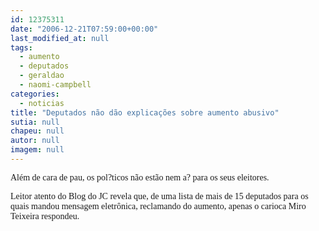 ```yaml
---
id: 12375311
date: "2006-12-21T07:59:00+00:00"
last_modified_at: null
tags:
  - aumento
  - deputados
  - geraldao
  - naomi-campbell
categories:
  - noticias
title: "Deputados não dão explicações sobre aumento abusivo"
sutia: null
chapeu: null
autor: null
imagem: null
---
```

<p><P><FONT face=Verdana>Além de cara de pau, os pol?ticos não estão nem a? para os seus eleitores.</FONT></P></p>
<p><P><FONT face=Verdana>Leitor atento do Blog do JC revela que, de uma lista de mais de 15 deputados para os quais mandou mensagem eletrônica, reclamando do aumento, apenas o carioca Miro Teixeira respondeu.</FONT></P></p>
<p><P><FONT face=Verdana></FONT>&nbsp;</P> </p>
